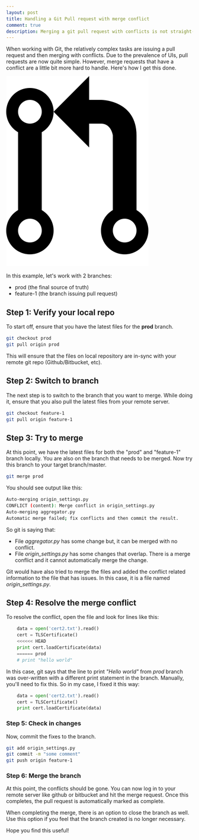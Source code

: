 ```yaml
---
layout: post
title: Handling a Git Pull request with merge conflict
comment: true
description: Merging a git pull request with conflicts is not straight-forward for the first time. Here&#39;s how to do it.
---
```


When working with Git, the relatively complex tasks are issuing a pull request and then merging with conflicts. Due to the prevalence of UIs, pull requests are now quite simple. However, merge requests that have a conflict are a little bit more hard to handle. Here's how I get this done.

![pull request](/images/pull_request.png)

In this example, let's work with 2 branches:

- prod (the final source of truth)
- feature-1 (the branch issuing pull request)

## Step 1: Verify your local repo
To start off, ensure that you have the latest files for the __prod__ branch.

```bash
git checkout prod
git pull origin prod
```

This will ensure that the files on local repository are in-sync with your remote git repo (Github/Bitbucket, etc).

## Step 2: Switch to branch
The next step is to switch to the branch that you want to merge. While doing it, ensure that you also pull the latest files from your remote server.

```bash
git checkout feature-1
git pull origin feature-1
```

## Step 3: Try to merge
At this point, we have the latest files for both the "prod" and "feature-1" branch locally. You are also on the branch that needs to be merged. Now try this branch to your target branch/master.

```bash
git merge prod
```

You should see output like this:
```bash
Auto-merging origin_settings.py
CONFLICT (content): Merge conflict in origin_settings.py
Auto-merging aggregator.py
Automatic merge failed; fix conflicts and then commit the result.
```

So git is saying that:

- File _aggregator.py_ has some change but, it can be merged with no conflict.
- File _origin_settings.py_ has some changes that overlap. There is a merge conflict and it cannot automatically merge the change.

Git would have also tried to merge the files and added the conflict related information to the file that has issues. In this case, it is a file named _origin_settings.py_.

## Step 4: Resolve the merge conflict
To resolve the conflict, open the file and look for lines like this:

```python
	data = open('cert2.txt').read()
	cert = TLSCertificate()
	<<<<<< HEAD
	print cert.loadCertificate(data)
	====== prod
	# print "hello world"
```

In this case, git says that the line to print _"Hello world"_ from _prod_ branch was over-written with a different print statement in the branch. Manually, you'll need to fix this. So in my case, I fixed it this way:

```python
	data = open('cert2.txt').read()
	cert = TLSCertificate()	
	print cert.loadCertificate(data)	
```

### Step 5: Check in changes
Now, commit the fixes to the branch.

```bash
git add origin_settings.py
git commit -m "some comment"
git push origin feature-1
```

### Step 6: Merge the branch
At this point, the conflicts should be gone. You can now log in to your remote server like github or bitbucket and hit the merge request. Once this completes, the pull request is automatically marked as complete.

When completing the merge, there is an option to close the branch as well. Use this option if you feel that the branch created is no longer necessary.

Hope you find this useful!